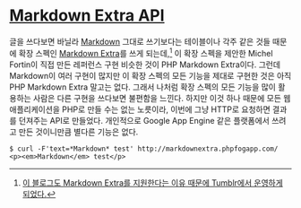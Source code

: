 [Markdown Extra API][source]
============================

글을 쓰다보면 바닐라 [Markdown][] 그대로 쓰기보다는 테이블이나 각주 같은 것들 때문에 확장 스펙인 [Markdown Extra][]를 쓰게 되는데,[^1] 이 확장 스펙을 제안한 Michel Fortin이 직접 만든 레퍼런스 구현 비슷한 것이 PHP Markdown Extra이다. 그런데 Markdown이 여러 구현이 많지만 이 확장 스펙의 모든 기능을 제대로 구현한 것은 아직 PHP Markdown Extra 말고는 없다. 그래서 나처럼 확장 스펙의 모든 기능을 많이 활용하는 사람은 다른 구현을 쓰다보면 불편함을 느낀다. 하지만 이것 하나 때문에 모든 웹 애플리케이션을 PHP로 만들 수는 없는 노릇이라, 이번에 그냥 HTTP로 요청하면 결과를 던져주는 API로 만들었다. 개인적으로 Google App Engine 같은 플랫폼에서 쓰려고 만든 것이니만큼 별다른 기능은 없다.

    $ curl -F'text=*Markdown* test' http://markdownextra.phpfogapp.com/
    <p><em>Markdown</em> test</p>

[^1]: [이 블로그도 Markdown Extra를 지원한다는 이유 때문에 Tumblr에서 운영하게 되었다.][1]

[Markdown]: http://daringfireball.net/projects/markdown/
[Markdown Extra]: http://michelf.com/projects/php-markdown/extra/
[1]: https://blog.hongminhee.org/2010/02/09/379524623/


[source]: http://markdownextra.phpfogapp.com/
